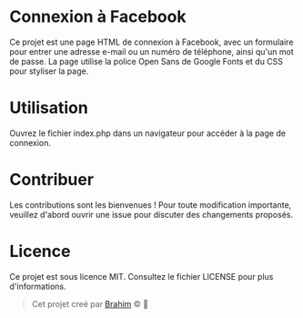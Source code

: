 # Connexion à Facebook
Ce projet est une page HTML de connexion à Facebook, avec un formulaire pour entrer une adresse e-mail ou un numéro de téléphone, ainsi qu'un mot de passe. La page utilise la police Open Sans de Google Fonts et du CSS pour styliser la page.
# Utilisation
Ouvrez le fichier index.php dans un navigateur pour accéder à la page de connexion.
# Contribuer
Les contributions sont les bienvenues ! Pour toute modification importante, veuillez d'abord ouvrir une issue pour discuter des changements proposés.
# Licence
Ce projet est sous licence MIT. Consultez le fichier LICENSE pour plus d'informations.
> Cet projet creé par  [Brahim](https://twitter.com/ibrataha8) © :tada:




